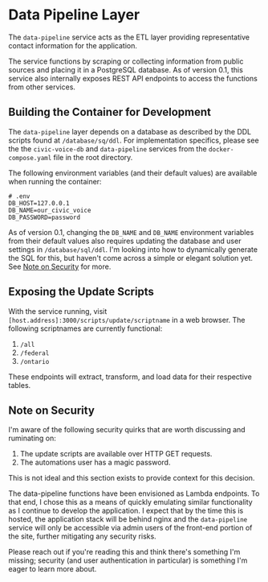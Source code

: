 # Data Pipeline Layer

The `data-pipeline` service acts as the ETL layer providing representative contact information for the application. 

The service functions by scraping or collecting information from public sources and placing it in a PostgreSQL database. As of version 0.1, this service also internally exposes REST API endpoints to access the functions from other services.

## Building the Container for Development

The `data-pipeline` layer depends on a database as described by the DDL scripts found at `/database/sq/ddl`. For implementation specifics, please see the  the `civic-voice-db` and `data-pipeline` services from the `docker-compose.yaml` file in the root directory.

The following environment variables (and their default values) are available when running the container: 

```
# .env
DB_HOST=127.0.0.1
DB_NAME=our_civic_voice
DB_PASSWORD=password
```

As of version 0.1, changing the `DB_NAME` and `DB_NAME` environment variables from their default values also requires updating the database and user settings in `/database/sql/ddl`. I'm looking into how to dynamically generate the SQL for this, but haven't come across a simple or elegant solution yet. See [Note on Security](#note-on-security) for more.

## Exposing the Update Scripts

With the service running, visit `[host.address]:3000/scripts/update/scriptname` in a web browser. The following scriptnames are currently functional:

1. `/all` 
2. `/federal`
3. `/ontario`

These endpoints will extract, transform, and load data for their respective tables.

## Note on Security

I'm aware of the following security quirks that are worth discussing and ruminating on:

1) The update scripts are available over HTTP GET requests.
2) The automations user has a magic password.

This is not ideal and this section exists to provide context for this decision.

The data-pipeline functions have been envisioned as Lambda endpoints. To that end, I chose this as a means of quickly emulating similar functionality as I continue to develop the application. I expect that by the time this is hosted, the application stack will be behind nginx and the `data-pipeline` service will only be accessible via admin users of the front-end portion of the site, further mitigating any security risks.

Please reach out if you're reading this and think there's something I'm missing; security (and user authentication in particular) is something I'm eager to learn more about.
